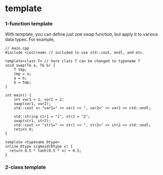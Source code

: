 # template
### 1-function template
With template, you can define just one swap function, but apply it to various data types. For example, 
```
// main.cpp
#include <iostream> // included to use std::cout, endl, and etc.

template<class T> // here class T can be changed to typename T
void swap(T& a, T& b) {
	T tmp;
	tmp = a;
	a = b;
	b = tmp;
}

int main() {
	int var1 = 1, var2 = 2;
	swap(var1, var2);
	std::cout << "var1=" << var1 << ", var2=" << var2 << std::endl;

	std::string str1 = "1", str2 = "2";
	swap(str1, str2);
	std::cout << "str1=" << str1 << ", str2=" << str2 << std::endl;
	return 0;
}
```

```
template <typename Dtype>
inline Dtype sigmoid(Dtype x) {
  return 0.5 * tanh(0.5 * x) + 0.5;
}
```
### 2-class template